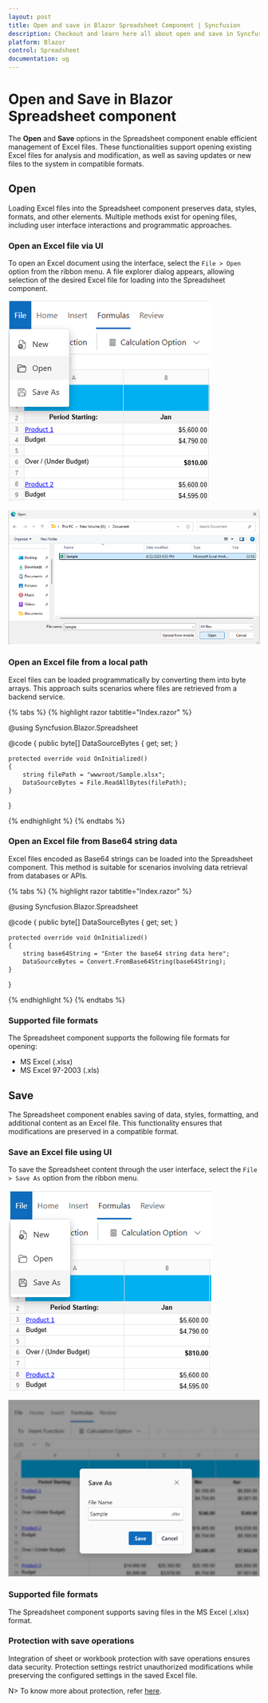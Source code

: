 ```yaml
---
layout: post
title: Open and save in Blazor Spreadsheet Component | Syncfusion
description: Checkout and learn here all about open and save in Syncfusion Blazor Spreadsheet component and more | Syncfusion.
platform: Blazor
control: Spreadsheet
documentation: ug
---
```


# Open and Save in Blazor Spreadsheet component

The **Open** and **Save** options in the Spreadsheet component enable efficient management of Excel files. These functionalities support opening existing Excel files for analysis and modification, as well as saving updates or new files to the system in compatible formats.

## Open
Loading Excel files into the Spreadsheet component preserves data, styles, formats, and other elements. Multiple methods exist for opening files, including user interface interactions and programmatic approaches.

### Open an Excel file via UI
To open an Excel document using the interface, select the `File > Open` option from the ribbon menu. A file explorer dialog appears, allowing selection of the desired Excel file for loading into the Spreadsheet component.

![UI showing file menu with open option](./images/file-open-feature.png)

![File explorer showing Excel file](./images/select-excel-file.png)

### Open an Excel file from a local path
Excel files can be loaded programmatically by converting them into byte arrays. This approach suits scenarios where files are retrieved from a backend service.

{% tabs %}
{% highlight razor tabtitle="Index.razor" %}

@using Syncfusion.Blazor.Spreadsheet

<SfSpreadsheet DataSource="DataSourceBytes" >
    <SpreadsheetRibbon></SpreadsheetRibbon>
</SfSpreadsheet>

@code {
    public byte[] DataSourceBytes { get; set; }

    protected override void OnInitialized()
    {
        string filePath = "wwwroot/Sample.xlsx";
        DataSourceBytes = File.ReadAllBytes(filePath);
    }
}

{% endhighlight %}
{% endtabs %}

### Open an Excel file from Base64 string data
Excel files encoded as Base64 strings can be loaded into the Spreadsheet component. This method is suitable for scenarios involving data retrieval from databases or APIs.

{% tabs %}
{% highlight razor tabtitle="Index.razor" %}

@using Syncfusion.Blazor.Spreadsheet

 <SfSpreadsheet DataSource="DataSourceBytes" >
    <SpreadsheetRibbon></SpreadsheetRibbon>
 </SfSpreadsheet>

@code {
    public byte[] DataSourceBytes { get; set; }

    protected override void OnInitialized()
    {
        string base64String = "Enter the base64 string data here";
        DataSourceBytes = Convert.FromBase64String(base64String);     
    }
}

{% endhighlight %}
{% endtabs %}

### Supported file formats
The Spreadsheet component supports the following file formats for opening:
* MS Excel (.xlsx)
* MS Excel 97-2003 (.xls)

## Save
The Spreadsheet component enables saving of data, styles, formatting, and additional content as an Excel file. This functionality ensures that modifications are preserved in a compatible format.

### Save an Excel file using UI
To save the Spreadsheet content through the user interface, select the `File > Save As` option from the ribbon menu.

![UI showing file menu with save option](./images/file-save-feature.png)

![File explorer interface for saving a file](./images/file-save-dialogbox.png)

### Supported file formats
The Spreadsheet component supports saving files in the MS Excel (.xlsx) format.

### Protection with save operations
Integration of sheet or workbook protection with save operations ensures data security. Protection settings restrict unauthorized modifications while preserving the configured settings in the saved Excel file.

N> To know more about protection, refer [here](https://blazor.syncfusion.com/documentation/spreadsheet/protection#protect-sheet).